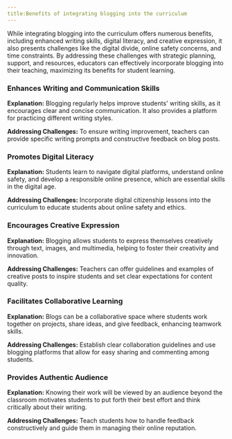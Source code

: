 ```yaml
---
title:Benefits of integrating blogging into the curriculum
---
```


While integrating blogging into the curriculum offers numerous benefits, including enhanced writing skills, digital literacy, and creative expression, it also presents challenges like the digital divide, online safety concerns, and time constraints. By addressing these challenges with strategic planning, support, and resources, educators can effectively incorporate blogging into their teaching, maximizing its benefits for student learning.

### Enhances Writing and Communication Skills

**Explanation:** Blogging regularly helps improve students' writing skills, as it encourages clear and concise communication. It also provides a platform for practicing different writing styles.

**Addressing Challenges:** To ensure writing improvement, teachers can provide specific writing prompts and constructive feedback on blog posts.

### Promotes Digital Literacy

**Explanation:** Students learn to navigate digital platforms, understand online safety, and develop a responsible online presence, which are essential skills in the digital age.

**Addressing Challenges:** Incorporate digital citizenship lessons into the curriculum to educate students about online safety and ethics.

### Encourages Creative Expression

**Explanation:** Blogging allows students to express themselves creatively through text, images, and multimedia, helping to foster their creativity and innovation.

**Addressing Challenges:** Teachers can offer guidelines and examples of creative posts to inspire students and set clear expectations for content quality.

### Facilitates Collaborative Learning

**Explanation:** Blogs can be a collaborative space where students work together on projects, share ideas, and give feedback, enhancing teamwork skills.

**Addressing Challenges:** Establish clear collaboration guidelines and use blogging platforms that allow for easy sharing and commenting among students.

### Provides Authentic Audience

**Explanation:** Knowing their work will be viewed by an audience beyond the classroom motivates students to put forth their best effort and think critically about their writing.

**Addressing Challenges:** Teach students how to handle feedback constructively and guide them in managing their online reputation.
